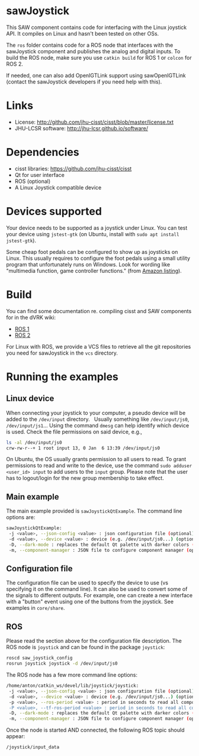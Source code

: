 # sawJoystick

This SAW component contains code for interfacing with the Linux joystick API.  It compiles on Linux and hasn't been tested on other OSs.

The `ros` folder contains code for a ROS node that interfaces with the sawJoystick component and publishes the analog and digital inputs.  To build the ROS node, make sure you use `catkin build` for ROS 1 or `colcon` for ROS 2.

If needed, one can also add OpenIGTLink support using sawOpenIGTLink (contact the sawJoystick developers if you need help with this).

# Links
 * License: http://github.com/jhu-cisst/cisst/blob/master/license.txt
 * JHU-LCSR software: http://jhu-lcsr.github.io/software/

# Dependencies
 * cisst libraries: https://github.com/jhu-cisst/cisst
 * Qt for user interface
 * ROS (optional)
 * A Linux Joystick compatible device

# Devices supported

Your device needs to be supported as a joystick under Linux.  You can
test your device using `jstest-gtk` (on Ubuntu, install with `sudo apt
install jstest-gtk`).

Some cheap foot pedals can be configured to show up as joysticks on
Linux.  This usually requires to configure the foot pedals using a
small utility program that unfortunately runs on Windows.  Look for
wording like "multimedia function, game controller functions." (from
[Amazon
listing](https://www.amazon.com/iKKEGOL-Control-Customized-Computer-Keyboard/dp/B01NAL3DV6)).

# Build

You can find some documentation re. compiling cisst and SAW components
for in the dVRK wiki:
* [ROS 1](https://github.com/jhu-dvrk/sawIntuitiveResearchKit/wiki/CatkinBuild)
* [ROS 2](https://github.com/jhu-dvrk/sawIntuitiveResearchKit/wiki/BuildROS2)

For Linux with ROS, we provide a VCS files to retrieve all the git repositories you need for sawJoystick in the `vcs` directory.

# Running the examples

## Linux device

When connecting your joystick to your computer, a pseudo device will be added to the `/dev/input` directory.   Usually something like `/dev/input/js0`, `/dev/input/js1`...  Using the command `dmesg` can help identify which device is used.  Check the file permissions on said device, e.g.,
```sh
ls -al /dev/input/js0
crw-rw-r--+ 1 root input 13, 0 Jan  6 13:39 /dev/input/js0
```
On Ubuntu, the OS usually grants permission to all users to read.   To grant permissions to read and write to the device, use the command `sudo adduser <user_id> input` to add users to the `input` group.   Please note that the user has to logout/login for the new group membership to take effect.

## Main example

The main example provided is `sawJoystickQtExample`.  The command line options are:
```sh
sawJoystickQtExample:
 -j <value>, --json-config <value> : json configuration file (optional)
 -d <value>, --device <value> : device (e.g. /dev/input/js0...) (optional)
 -D, --dark-mode : replaces the default Qt palette with darker colors (optional)
 -m, --component-manager : JSON file to configure component manager (optional)
```

## Configuration file

The configuration file can be used to specify the device to use (vs
specifying it on the command line).  It can also be used to convert
some of the signals to different outputs.  For example, one can create
a new interface with a "button" event using one of the buttons from
the joystick.  See examples in `core/share`.

## ROS

Please read the section above for the configuration file description.  The ROS node is `joystick` and can be found in the package `joystick`:
```sh
roscd saw_joystick_config
rosrun joystick joystick -d /dev/input/js0
```

The ROS node has a few more command line options:
```sh
/home/anton/catkin_ws/devel/lib/joystick/joystick:
 -j <value>, --json-config <value> : json configuration file (optional)
 -d <value>, --device <value> : device (e.g. /dev/input/js0...) (optional)
 -p <value>, --ros-period <value> : period in seconds to read all components and publish (default 0.02, 20 ms, 50Hz).  There is no point to have a period higher than the tracker's period (optional)
 -P <value>, --tf-ros-period <value> : period in seconds to read all components and broadcast tf2 (default 0.02, 20 ms, 50Hz).  There is no point to have a period higher than the tracker's period (optional)
 -D, --dark-mode : replaces the default Qt palette with darker colors (optional)
 -m, --component-manager : JSON file to configure component manager (optional)
```

Once the node is started AND connected, the following ROS topic should appear:
```sh
/joystick/input_data
```
